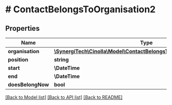 # # ContactBelongsToOrganisation2

## Properties

Name | Type | Description | Notes
------------ | ------------- | ------------- | -------------
**organisation** | [**\SynergiTech\Cinolla\Model\ContactBelongsToOrganisation2Organisation**](ContactBelongsToOrganisation2Organisation.md) |  | [optional]
**position** | **string** |  | [optional]
**start** | **\DateTime** |  |
**end** | **\DateTime** |  | [optional]
**doesBelongNow** | **bool** |  |

[[Back to Model list]](../../README.md#models) [[Back to API list]](../../README.md#endpoints) [[Back to README]](../../README.md)
